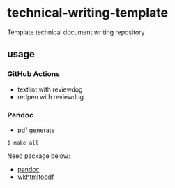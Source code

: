 # technical-writing-template

Template technical document writing repository

## usage

### GitHub Actions

- textlint with reviewdog
- redpen   with reviewdog

### Pandoc

- pdf generate

```shell
$ make all
```

Need package below:
- [pandoc](https://github.com/jgm/pandoc)
- [wkhtmltopdf](https://github.com/wkhtmltopdf/wkhtmltopdf)
